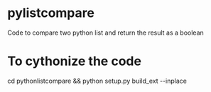 # pylistcompare
Code to compare two python list and return the result as a boolean

# To cythonize the code
cd pythonlistcompare && python setup.py build_ext --inplace 
